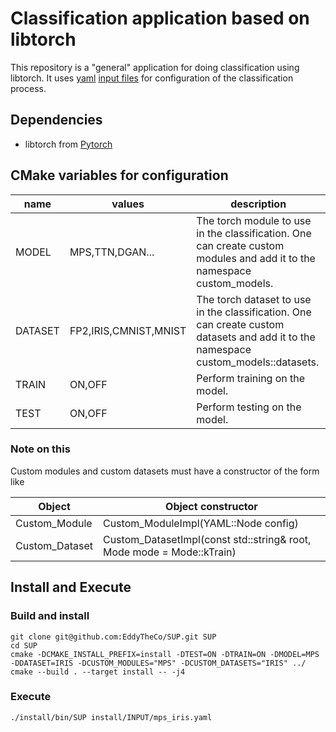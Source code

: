 # Classification application based on libtorch

This repository is a "general" application for doing classification using libtorch.
It uses [yaml](https://github.com/jbeder/yaml-cpp) [input files](INPUT) for configuration of the classification process. 

## Dependencies 

* libtorch from [Pytorch](https://pytorch.org/)

## CMake variables for configuration

|name|values|description|
|----|------|-----------|
|MODEL|MPS,TTN,DGAN...|The torch module to use in the classification. One can create custom modules and add it to the namespace custom_models.|
|DATASET|FP2,IRIS,CMNIST,MNIST|The torch dataset to use in the classification. One can create custom datasets and add it to the namespace custom_models::datasets.|
|TRAIN|ON,OFF|Perform training on the model.|
|TEST|ON,OFF|Perform testing on the model.|

### Note on this

Custom modules and custom datasets must  have a constructor of the form like

|Object|Object constructor|
|-------------|------------------------------------|
|Custom_Module|Custom_ModuleImpl(YAML::Node config)|
|Custom_Dataset|Custom_DatasetImpl(const std::string& root, Mode mode = Mode::kTrain)|

## Install and Execute

### Build and install
```
git clone git@github.com:EddyTheCo/SUP.git SUP
cd SUP
cmake -DCMAKE_INSTALL_PREFIX=install -DTEST=ON -DTRAIN=ON -DMODEL=MPS -DDATASET=IRIS -DCUSTOM_MODULES="MPS" -DCUSTOM_DATASETS="IRIS" ../
cmake --build . --target install -- -j4
```

### Execute
```
./install/bin/SUP install/INPUT/mps_iris.yaml

```
